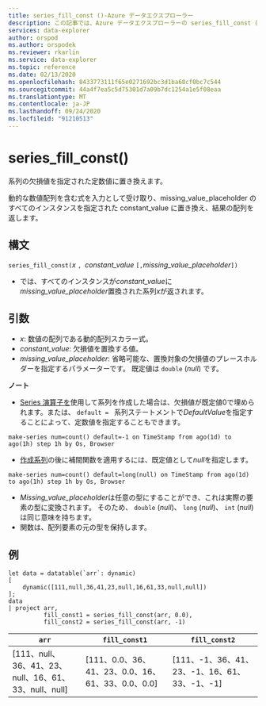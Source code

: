 ```yaml
---
title: series_fill_const ()-Azure データエクスプローラー
description: この記事では、Azure データエクスプローラーの series_fill_const () について説明します。
services: data-explorer
author: orspod
ms.author: orspodek
ms.reviewer: rkarlin
ms.service: data-explorer
ms.topic: reference
ms.date: 02/13/2020
ms.openlocfilehash: 8433773111f65e0271692bc3d1ba68cf0bc7c544
ms.sourcegitcommit: 44a4f7ea5c5d75301d7a09b7dc1254a1e5f08eaa
ms.translationtype: MT
ms.contentlocale: ja-JP
ms.lasthandoff: 09/24/2020
ms.locfileid: "91210513"
---
```

# <a name="series_fill_const"></a>series_fill_const()

系列の欠損値を指定された定数値に置き換えます。

動的な数値配列を含む式を入力として受け取り、missing_value_placeholder のすべてのインスタンスを指定された constant_value に置き換え、結果の配列を返します。

## <a name="syntax"></a>構文

`series_fill_const(`*x* `, `*constant_value* `[,`*missing_value_placeholder*`])`
* では、すべてのインスタンスが*constant_value*に*missing_value_placeholder*置換された系列*x*が返されます。

## <a name="arguments"></a>引数

* *x*: 数値の配列である動的配列スカラー式。
* *constant_value*: 欠損値を置換する値。 
* *missing_value_placeholder*: 省略可能な、置換対象の欠損値のプレースホルダーを指定するパラメーターです。 既定値は `double` (*null*) です。

**ノート**
* [Series 演算子を](make-seriesoperator.md)使用して系列を作成した場合は、欠損値が既定値0で埋められます。または、 `default = ` 系列ステートメントで*DefaultValue*を指定することによって、定数値を指定することもできます。

```kusto
make-series num=count() default=-1 on TimeStamp from ago(1d) to ago(1h) step 1h by Os, Browser
```
  
* [作成系列](make-seriesoperator.md)の後に補間関数を適用するには、既定値として*null*を指定します。 

```kusto
make-series num=count() default=long(null) on TimeStamp from ago(1d) to ago(1h) step 1h by Os, Browser
```
  
* *Missing_value_placeholder*は任意の型にすることができ、これは実際の要素の型に変換されます。 そのため、 `double` (*null*)、 `long` (*null*)、 `int` (*null*) は同じ意味を持ちます。
* 関数は、配列要素の元の型を保持します。 

## <a name="example"></a>例

<!-- csl: https://help.kusto.windows.net:443/Samples -->
```kusto
let data = datatable(`arr`: dynamic)
[
    dynamic([111,null,36,41,23,null,16,61,33,null,null])   
];
data 
| project arr, 
          fill_const1 = series_fill_const(arr, 0.0),
          fill_const2 = series_fill_const(arr, -1)  
```

|`arr`|`fill_const1`|`fill_const2`|
|---|---|---|
|[111、null、36、41、23、null、16、61、33、null、null]|[111、0.0、36、41、23、0.0、16、61、33、0.0、0.0]|[111、-1、36、41、23、-1、16、61、33、-1、-1]|

